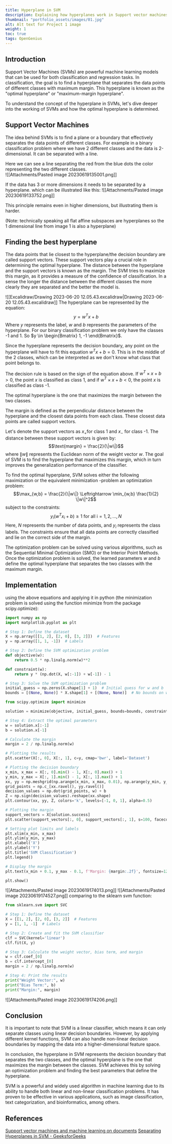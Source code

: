```yaml
---
title: Hyperplane in SVM
description: Explaining how hyperplanes work in Support vector machines (part of my open genius internship)
thumbnail: "portfolio_assets/images/01.jpg"
alt: Alt text for Project 1 image
weight: 1
toc: true
tags: OpenGenius
---
```


## Introduction
Support Vector Machines (SVMs) are powerful machine learning models that can be used for both classification and regression tasks. In classification, the goal is to find a hyperplane that separates the data points of different classes with maximum margin. This hyperplane is known as the "optimal hyperplane" or "maximum-margin hyperplane".

To understand the concept of the hyperplane in SVMs, let's dive deeper into the working of SVMs and how the optimal hyperplane is determined.

## Support Vector Machines
The idea behind SVMs is to find a plane or a boundary that effectively separates the data points of different classes. For example in a binary classification problem where we have 2 different classes and the data is 2-dimensional. It can be separated with a line. 

Here we can see a line separating the red from the blue dots the color representing the two different classes.  
![[Attachments/Pasted image 20230619135001.png]]

If the data has 3 or more dimensions it needs to be separated by a hyperplane. which can be illustrated like this: 
![[Attachments/Pasted image 20230619133752.png]]

This principle remains even in higher dimensions, but illustrating them is harder. 

(Note: technically speaking all flat affine subspaces are hyperplanes so the 1 dimensional line from image 1 is also a hyperplane)

## Finding the best hyperplane 
The data points that lie closest to the hyperplane/the decision boundary are called support vectors. These support vectors play a crucial role in determining the optimal hyperplane. The distance between the hyperplane and the support vectors is known as the margin. The SVM tries to maximize this margin, as it provides a measure of the confidence of classification. In a sense the longer the distance between the different classes the more clearly they are separated and the better the model is.

![[Excalidraw/Drawing 2023-06-20 12.05.43.excalidraw|Drawing 2023-06-20 12.05.43.excalidraw]]
The hyperplane can be represented by the equation:
$$y = w^T  x + b$$
Where $y$ represents the label, $w$ and $b$ represents the parameters of the hyperplane. For our binary classification problem we only have the classes -1 and 1. So $y \in \begin{Bmatrix} 1, -1 \end{Bmatrix}$. 

Since the hyperplane represents the decision boundary, any point on the hyperplane will have to fit this equation $w^T  x + b = 0$. This is in the middle of the 2 classes, which can be interpreted as we don't know what class that point belongs to. 

The decision rule is based on the sign of the equation above. If $w^T \times x + b > 0$, the point $x$ is classified as class 1, and if $w^T \times x + b < 0$, the point $x$ is classified as class -1.

The optimal hyperplane is the one that maximizes the margin between the two classes. 

The margin is defined as the perpendicular distance between the hyperplane and the closest data points from each class. These closest data points are called support vectors.

Let's denote the support vectors as $x_+$for class 1 and $x_-$ for class -1. The distance between these support vectors is given by: 
$$\text{margin} = \frac{2}{\|w\|}$$ where $\|w\|$ represents the Euclidean norm of the weight vector $w$. The goal of SVM is to find the hyperplane that maximizes this margin, which in turn improves the generalization performance of the classifier.

To find the optimal hyperplane, SVM solves either the following maximization or the equivalent minimization -problem an optimization problem: 
$$\max_{w,b} = \frac{2}{\|w\|} \Leftrightarrow  \min_{w,b} \frac{1}{2} \|w\|^2$$
subject to the constraints: $$y_i(w^T x_i + b) \geq 1 \text{  for all i} = 1,2,...,N$$ 
Here, $N$ represents the number of data points, and $y_i$ represents the class labels. The constraints ensure that all data points are correctly classified and lie on the correct side of the margin.

The optimization problem can be solved using various algorithms, such as the Sequential Minimal Optimization (SMO) or the Interior Point Methods. Once the optimization problem is solved, the learned parameters $w$ and $b$ define the optimal hyperplane that separates the two classes with the maximum margin.

## Implementation
using the above equations and applying it in python (the minimization problem is solved using the function minimize from the package scipy.optimize):  

```python
import numpy as np
import matplotlib.pyplot as plt

# Step 1: Define the dataset
X = np.array([[1, 2], [2, 0], [3, 2]])  # Features
y = np.array([1, 1, -1])  # Labels

# Step 2: Define the SVM optimization problem
def objective(w):
    return 0.5 * np.linalg.norm(w)**2

def constraint(w):
    return y * (np.dot(X, w[:-1]) + w[-1]) - 1

# Step 3: Solve the SVM optimization problem
initial_guess = np.zeros(X.shape[1] + 1)  # Initial guess for w and b
bounds = [(None, None)] * X.shape[1] + [(None, None)]  # No bounds on w and b

from scipy.optimize import minimize

solution = minimize(objective, initial_guess, bounds=bounds, constraints={'type': 'ineq', 'fun': constraint})

# Step 4: Extract the optimal parameters
w = solution.x[:-1]
b = solution.x[-1]

# Calculate the margin
margin = 2 / np.linalg.norm(w)

# Plotting the results
plt.scatter(X[:, 0], X[:, 1], c=y, cmap='bwr', label='Dataset')

# Plotting the decision boundary
x_min, x_max = X[:, 0].min() - 1, X[:, 0].max() + 1
y_min, y_max = X[:, 1].min() - 1, X[:, 1].max() + 1
xx, yy = np.meshgrid(np.arange(x_min, x_max, 0.01), np.arange(y_min, y_max, 0.01))
grid_points = np.c_[xx.ravel(), yy.ravel()]
decision_values = np.dot(grid_points, w) + b
Z = np.sign(decision_values).reshape(xx.shape)
plt.contour(xx, yy, Z, colors='k', levels=[-1, 0, 1], alpha=0.5)

# Plotting the margin
support_vectors = X[solution.success]
plt.scatter(support_vectors[:, 0], support_vectors[:, 1], s=100, facecolors='none', edgecolors='k', linewidths=2, label='Support Vectors')

# Setting plot limits and labels
plt.xlim(x_min, x_max)
plt.ylim(y_min, y_max)
plt.xlabel('X')
plt.ylabel('Y')
plt.title('SVM Classification')
plt.legend()

# Display the margin
plt.text(x_min + 0.1, y_max - 0.1, f'Margin: {margin:.2f}', fontsize=12, bbox=dict(facecolor='white', edgecolor='black', boxstyle='round'))

plt.show()
```


![[Attachments/Pasted image 20230619174013.png]]
![[Attachments/Pasted image 20230619174527.png]]
comparing to the sklearn svm function:
```python
from sklearn.svm import SVC

# Step 1: Define the dataset
X = [[1, 2], [2, 0], [3, 2]]  # Features
y = [1, 1, -1]  # Labels

# Step 2: Create and fit the SVM classifier
clf = SVC(kernel='linear')
clf.fit(X, y)

# Step 3: Calculate the weight vector, bias term, and margin
w = clf.coef_[0]
b = clf.intercept_[0]
margin = 2 / np.linalg.norm(w)

# Step 4: Print the results
print("Weight Vector:", w)
print("Bias Term:", b)
print("Margin:", margin)

```

![[Attachments/Pasted image 20230619174206.png]]

## Conclusion 
It is important to note that SVM is a linear classifier, which means it can only separate classes using linear decision boundaries. However, by applying different kernel functions, SVM can also handle non-linear decision boundaries by mapping the data into a higher-dimensional feature space.

In conclusion, the hyperplane in SVM represents the decision boundary that separates the two classes, and the optimal hyperplane is the one that maximizes the margin between the classes. SVM achieves this by solving an optimization problem and finding the best parameters that define the hyperplane.

SVM is a powerful and widely used algorithm in machine learning due to its ability to handle both linear and non-linear classification problems. It has proven to be effective in various applications, such as image classification, text categorization, and bioinformatics, among others.


## References 

[Support vector machines and machine learning on documents](https://nlp.stanford.edu/IR-book/html/htmledition/support-vector-machines-and-machine-learning-on-documents-1.html)
[Separating Hyperplanes in SVM - GeeksforGeeks](https://www.geeksforgeeks.org/separating-hyperplanes-in-svm/)
